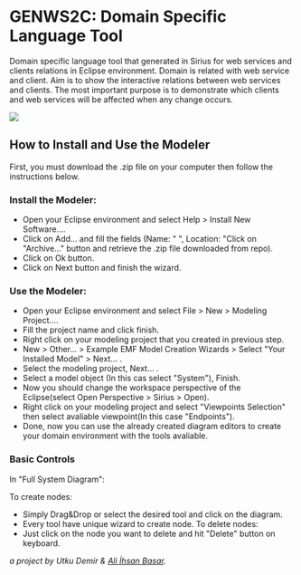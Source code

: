 # GENWS2C: Domain Specific Language Tool 

Domain specific language tool that generated in Sirius for web services and clients relations in Eclipse environment. Domain is related with web service and client. Aim is to show the interactive relations between web services and clients. The most important purpose is to demonstrate which clients and web services will be affected when any change occurs.

![](/sources/sample.gif)

## How to Install and Use the Modeler
First, you must download the .zip file on your computer then follow the instructions below.

### Install the Modeler:
  - Open your Eclipse environment and select Help > Install New Software….
  - Click on Add… and fill the fields (Name: " ", Location: "Click on "Archive…" button and retrieve the .zip file downloaded from repo).
  - Click on Ok button.
  - Click on Next button and finish the wizard.

### Use the Modeler:
  - Open your Eclipse environment and select File > New > Modeling Project….
  - Fill the project name and click finish.
  - Right click on your modeling project that you created in previous step.
  - New > Other… > Example EMF Model Creation Wizards > Select "Your Installed Model" > Next… .
  - Select the modeling project, Next… .
  - Select a model object (In this cas select "System"), Finish.
  - Now you should change the workspace perspective of the Eclipse(select Open Perspective > Sirius > Open).
  - Right click on your modeling project and select "Viewpoints Selection" then select avaliable viewpoint(In this case "Endpoints").
  - Done, now you can use the already created diagram editors to create your domain environment with the tools avaliable.
  
### Basic Controls
In "Full System Diagram": 

To create nodes:
  - Simply Drag&Drop or select the desired tool and click on the diagram.
  - Every tool have unique wizard to create node.
To delete nodes:
  - Just click on the node you want to delete and hit "Delete" button on keyboard.
    
*a project by Utku Demir & [Ali İhsan Basar](https://github.com/Aliihsanbasar).*
